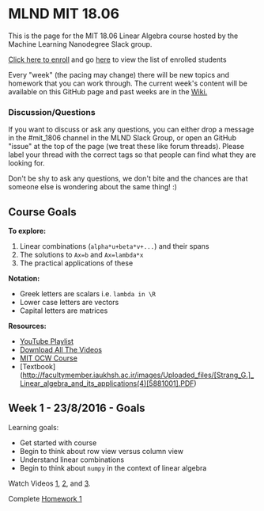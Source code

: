 # MLND MIT 18.06

This is the page for the MIT 18.06 Linear Algebra course hosted by the Machine Learning Nanodegree Slack group.

[Click here to enroll](https://goo.gl/forms/9cMsR0GvoPugxlMf2) and go [here](https://docs.google.com/spreadsheets/d/1SEpzd9Cw4OEC6_zz9Y02kXUh3SUXWJD7hUJbHDpNKnc/edit?usp=sharing) to view the list of enrolled students

Every "week" (the pacing may change) there will be new topics and homework that you can work through. The current week's content will be available on this GitHub page and past weeks are in the [Wiki.]()

### Discussion/Questions

If you want to discuss or ask any questions, you can either drop a message in the #mit_1806 channel in the MLND Slack Group, or open an GitHub "issue" at the top of the page (we treat these like forum threads). Please label your thread with the correct tags so that people can find what they are looking for.

Don't be shy to ask any questions, we don't bite and the chances are that someone else is wondering about the same thing! :)

## Course Goals

**To explore:**

1. Linear combinations (`alpha*u+beta*v+...`) and their spans 
1. The solutions to `Ax=b` and `Ax=lambda*x`
1. The practical applications of these

**Notation:**

- Greek letters are scalars i.e. `lambda in \R`
- Lower case letters are vectors
- Capital letters are matrices
 
**Resources:**

- [YouTube Playlist](https://www.youtube.com/playlist?list=PLH7ep3MlVV1F_yjznbsjGyFGI82a__oNj)
- [Download All The Videos](http://archive.org/compress/MIT18.06S05_MP4/formats=MPEG4&file=/MIT18.06S05_MP4.zip)
- [MIT OCW Course](http://ocw.mit.edu/courses/mathematics/18-06-linear-algebra-spring-2010/)
- [Textbook] (http://facultymember.iaukhsh.ac.ir/images/Uploaded_files/[Strang_G.]_Linear_algebra_and_its_applications(4)[5881001].PDF)

## Week 1 - 23/8/2016 - Goals 

Learning goals: 

- Get started with course
- Begin to think about row view versus column view
- Understand linear combinations
- Begin to think about `numpy` in the context of linear algebra

Watch Videos [1](https://www.youtube.com/watch?v=ZK3O402wf1c&list=PLH7ep3MlVV1F_yjznbsjGyFGI82a__oNj&index=1), [2](https://www.youtube.com/watch?v=QVKj3LADCnA&list=PLH7ep3MlVV1F_yjznbsjGyFGI82a__oNj&index=2), and [3](https://www.youtube.com/watch?v=FX4C-JpTFgY&list=PLH7ep3MlVV1F_yjznbsjGyFGI82a__oNj&index=3). 

Complete [Homework 1](https://github.com/machinelearningnanodegree/mit_1806/blob/master/hw1.ipynb)
